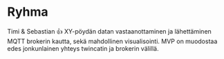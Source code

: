 # Ryhma
Timi & Sebastian 👍
XY-pöydän datan vastaanottaminen ja lähettäminen MQTT brokerin kautta, sekä mahdollinen visualisointi.
MVP on muodostaa edes jonkunlainen yhteys twincatin ja brokerin välillä.
